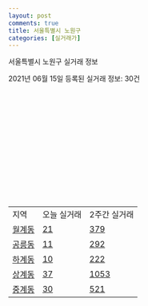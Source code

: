 ```yaml
---
layout: post
comments: true
title: 서울특별시 노원구
categories: [실거래가]
---
```


서울특별시 노원구 실거래 정보

2021년 06월 15일 등록된 실거래 정보: 30건

<script type="text/javascript">
  google.charts.load('current', {'packages':['corechart']});
  google.charts.setOnLoadCallback(drawChart);

  function drawChart() {
    var data = google.visualization.arrayToDataTable([['거래일', '매매', '전월세', '전매'], ['2021-02', 381, 844, 0], ['2021-03', 279, 749, 0], ['2021-04', 18, 196, 0]]);

    var chart = new google.visualization.LineChart(document.getElementById('columnchart_material'));
    chart.draw(data);
  }
</script>

<div id="columnchart_material" style="width: 400px; height: 200px;"></div>
<br>
<table class="sortable">
  <tr>
    <td>지역</td>
    <td>오늘 실거래</td>
    <td>2주간 실거래</td>
  </tr>

  
  <tr class="item">
    <td><a href="1135010200.html">월계동</a></td>
    <td><a href="1135010200.html">21</a></td>
    <td><a href="1135010200.html">379</a></td>
  </tr>
    

  <tr class="item">
    <td><a href="1135010300.html">공릉동</a></td>
    <td><a href="1135010300.html">11</a></td>
    <td><a href="1135010300.html">292</a></td>
  </tr>
    

  <tr class="item">
    <td><a href="1135010400.html">하계동</a></td>
    <td><a href="1135010400.html">10</a></td>
    <td><a href="1135010400.html">222</a></td>
  </tr>
    

  <tr class="item">
    <td><a href="1135010500.html">상계동</a></td>
    <td><a href="1135010500.html">37</a></td>
    <td><a href="1135010500.html">1053</a></td>
  </tr>
    

  <tr class="item">
    <td><a href="1135010600.html">중계동</a></td>
    <td><a href="1135010600.html">30</a></td>
    <td><a href="1135010600.html">521</a></td>
  </tr>
    


</table>
    